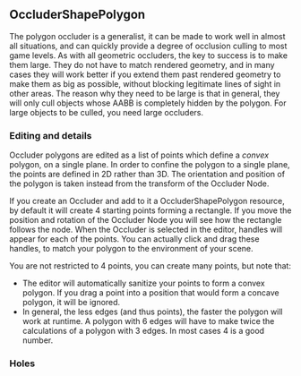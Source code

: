 ## OccluderShapePolygon
The polygon occluder is a generalist, it can be made to work well in almost all situations, and can quickly provide a degree of occlusion culling to most game levels.
As with all geometric occluders, the key to success is to make them large. They do not have to match rendered geometry, and in many cases they will work better if you extend them past rendered geometry to make them as big as possible, without blocking legitimate lines of sight in other areas. The reason why they need to be large is that in general, they will only cull objects whose AABB is completely hidden by the polygon. For large objects to be culled, you need large occluders.

### Editing and details
Occluder polygons are edited as a list of points which define a _convex_ polygon, on a single plane. In order to confine the polygon to a single plane, the points are defined in 2D rather than 3D. The orientation and position of the polygon is taken instead from the transform of the Occluder Node.

If you create an Occluder and add to it a OccluderShapePolygon resource, by default it will create 4 starting points forming a rectangle. If you move the position and rotation of the Occluder Node you will see how the rectangle follows the node. When the Occluder is selected in the editor, handles will appear for each of the points. You can actually click and drag these handles, to match your polygon to the environment of your scene.

You are not restricted to 4 points, you can create many points, but note that:
* The editor will automatically sanitize your points to form a convex polygon. If you drag a point into a position that would form a concave polygon, it will be ignored.
* In general, the less edges (and thus points), the faster the polygon will work at runtime. A polygon with 6 edges will have to make twice the calculations of a polygon with 3 edges. In most cases 4 is a good number.

### Holes
